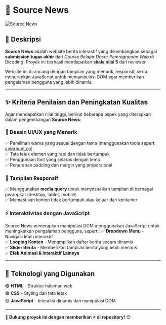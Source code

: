 # 📰 Source News
![Source News](https://github.com/user-attachments/assets/cb8f2828-c90b-4367-8626-3c81520a88cd)

## 📖 Deskripsi
**Source News** adalah website berita interaktif yang dikembangkan sebagai **submission tugas akhir** dari *Course Belajar Dasar Pemrograman Web* di Dicoding. Proyek ini berhasil mendapatkan **skala nilai 5** dari reviewer. 

Website ini dirancang dengan tampilan yang menarik, responsif, serta menerapkan JavaScript untuk memanipulasi DOM agar memberikan pengalaman pengguna yang lebih dinamis.

---

## ✨ Kriteria Penilaian dan Peningkatan Kualitas
Agar mendapatkan nilai tinggi, berikut beberapa aspek yang diterapkan dalam pengembangan **Source News**:

### 🎨 **Desain UI/UX yang Menarik**
✅ Pemilihan warna yang sesuai dengan tema (menggunakan tools seperti [colorhunt.co](https://colorhunt.co))  
✅ Tata letak elemen yang rapi dan tidak bertumpuk  
✅ Penggunaan font yang selaras dengan tema  
✅ Penerapan padding dan margin yang proporsional  

### 📱 **Tampilan Responsif**
✅ Menggunakan **media query** untuk menyesuaikan tampilan di berbagai perangkat (desktop, tablet, mobile)  
✅ Memastikan konten tidak bertumpuk atau keluar dari kontainer  

### ⚡ **Interaktivitas dengan JavaScript**
Source News menerapkan manipulasi DOM menggunakan JavaScript untuk meningkatkan pengalaman pengguna, seperti:
✅ **Dropdown Menu** - Navigasi lebih interaktif  
✅ **Looping Konten** - Menampilkan daftar berita secara dinamis  
✅ **Slider Berita** - Memberikan tampilan berita yang lebih menarik  
✅ **Efek Animasi & Interaktif Lainnya**  

---

## 🚀 Teknologi yang Digunakan
🟢 **HTML** - Struktur halaman web  
🟣 **CSS** - Styling dan tata letak  
🟡 **JavaScript** - Interaksi dinamis dan manipulasi DOM  

---

📌 **Dukung proyek ini dengan memberikan ⭐ di repository!** 😊
